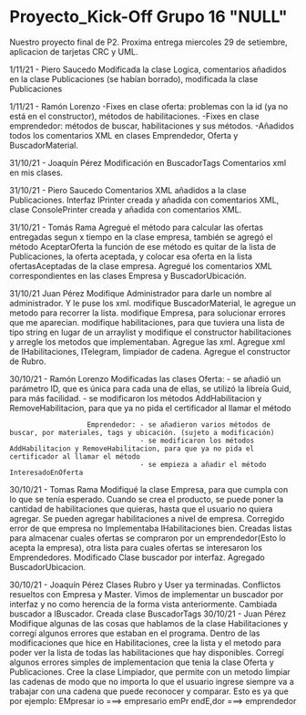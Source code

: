 # Proyecto_Kick-Off Grupo 16 "NULL"

Nuestro proyecto final de P2.
Proxima entrega miercoles 29 de setiembre, aplicacion de tarjetas CRC y UML.

1/11/21 - Piero Saucedo
Modificada la clase Logica, comentarios añadidos en la clase Publicaciones (se habían borrado), modificada la clase
Publicaciones

1/11/21 - Ramón Lorenzo
-Fixes en clase oferta: problemas con la id (ya no está en el constructor), métodos de habilitaciones.
-Fixes en clase emprendedor: métodos de buscar, habilitaciones y sus métodos.
-Añadidos todos los comentarios XML en clases Emprendedor, Oferta y BuscadorMaterial.

31/10/21 - Joaquín Pérez
Modificación en BuscadorTags
Comentarios xml en mis clases.

31/10/21 - Piero Saucedo
Comentarios XML añadidos a la clase Publicaciones.
Interfaz IPrinter creada y añadida con comentarios XML, clase ConsolePrinter creada y añadida con comentarios XML.

31/10/21 - Tomás Rama
Agregué el método para calcular las ofertas entregadas segun x tiempo en la clase empresa, también se agregó el método AceptarOferta 
la función de ese método es quitar de la lista de Publicaciones, la oferta aceptada, y colocar esa oferta en la lista ofertasAceptadas
de la clase empresa.
Agregué los comentarios XML correspondientes en las clases Empresa y BuscadorUbicación.


31/10/21 Juan Pérez
Modifique Administrador para darle un nombre al administrador. Y le puse los xml.
modifique BuscadorMaterial, le agregue un metodo para recorrer la lista.
modifique Empresa, para solucionar errores que me aparecian.
modifique habilitaciones, para que tuviera una lista de tipo string en lugar de un arraylist y modifique el constructor habilitaciones y arregle los metodos que implementaban. Agregue las xml.
Agregue xml de IHabilitaciones, ITelegram, limpiador de cadena.
Agregue el constructor de Rubro.


30/10/21 - Ramón Lorenzo
Modificadas las clases Oferta: - se añadió un parámetro ID, que es única para cada una de ellas, se utilizó la libreía Guid, para más         facilidad.
                               - se modificaron los métodos AddHabilitacion y RemoveHabilitacion, para que ya no pida el certificador al llamar el método
                               
                       Emprendedor: - se añadieron varios métodos de buscar, por materiales, tags y ubicación. (sujeto a modificación)
                                    - se modificaron los métodos AddHabilitacion y RemoveHabilitacion, para que ya no pida el certificador al llamar el método
                                    - se empieza a añadir el método InteresadoEnOferta


30/10/21 - Tomas Rama
Modifiqué la clase Empresa, para que cumpla con lo que se tenía esperado.
Cuando se crea el producto, se puede poner la cantidad de habilitaciones que quieras, hasta que el usuario no quiera agregar.
Se pueden agregar habilitaciones a nivel de empresa.
Corregido error de que empresa no Implementaba IHabilitaciones bien.
Creadas listas para almacenar cuales ofertas se compraron por un emprendedor(Esto lo acepta la empresa), otra lista para cuales ofertas se interesaron 
los Emprendedores.
Modificado Clase buscador por interfaz.
Agregado BuscadorUbicacion.

30/10/21 - Joaquín Pérez
Clases Rubro y User ya terminadas.
Conflictos resueltos con Empresa y Master.
Vimos de implementar un buscador por interfaz y no como herencia de la forma vista anteriormente.
Cambiada buscador a IBuscador. Creada clase BuscadorTags
30/10/21 - Juan Pérez
Modifique algunas de las cosas que hablamos de la clase Habilitaciones y corregí algunos errores que estaban en el programa.
Dentro de las modificaciones que hice en Habilitaciones, cree la lista y el metodo para poder ver la lista de todas las habilitaciones que hay disponibles.
Corregí algunos errores simples de implementacion que tenia la clase Oferta y Publicaciones.
Cree la clase Limpiador, que permite con un metodo limpiar las cadenas de modo que no importa lo que el usuario ingrese siempre va a trabajar con una cadena que puede reconocer y comparar.
Esto es ya que por ejemplo: EMpresar io   ===>  empresario
                            emPr endE,dor     ===> emprendedor


